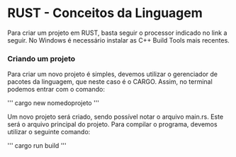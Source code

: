 # RUST - Conceitos da Linguagem

Para criar um projeto em RUST, basta seguir o processor indicado no link a seguir.
No Windows é necessário instalar as C++ Build Tools mais recentes.

### Criando um projeto

Para criar um novo projeto é simples, devemos utilizar o gerenciador de pacotes da linguagem, que neste caso é o CARGO. Assim, no terminal podemos entrar com o comando:

'''
cargo new nomedoprojeto
'''

Um novo projeto será criado, sendo possível notar o arquivo main.rs. Este será o arquivo principal do projeto. Para compilar o programa, devemos utilizar o seguinte comando:

'''
cargo run build
'''